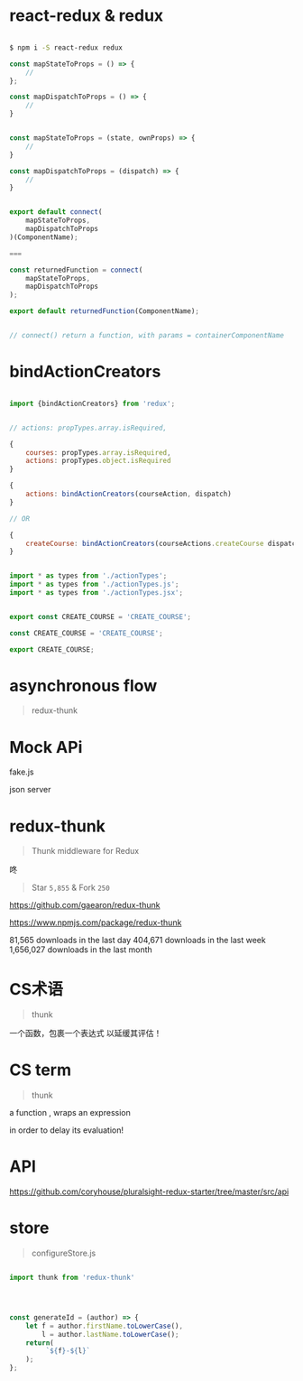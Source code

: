 # react-redux & redux


```sh

$ npm i -S react-redux redux


```



```js
const mapStateToProps = () => {
    //
};

const mapDispatchToProps = () => {
    //
}


const mapStateToProps = (state, ownProps) => {
    //
}

const mapDispatchToProps = (dispatch) => {
    //
}


export default connect(
    mapStateToProps,
    mapDispatchToProps
)(ComponentName);

===

const returnedFunction = connect(
    mapStateToProps,
    mapDispatchToProps
);

export default returnedFunction(ComponentName);


// connect() return a function, with params = containerComponentName


```




# bindActionCreators

```jsx

import {bindActionCreators} from 'redux';


// actions: propTypes.array.isRequired,

{
    courses: propTypes.array.isRequired,
    actions: propTypes.object.isRequired
}

{
    actions: bindActionCreators(courseAction, dispatch)
}

// OR

{
    createCourse: bindActionCreators(courseActions.createCourse dispatch)
}


import * as types from './actionTypes';
import * as types from './actionTypes.js';
import * as types from './actionTypes.jsx';


export const CREATE_COURSE = 'CREATE_COURSE';

const CREATE_COURSE = 'CREATE_COURSE';

export CREATE_COURSE;

```


# asynchronous flow

> redux-thunk


# Mock APi

fake.js

json server




# redux-thunk

> Thunk middleware for Redux

咚

> Star `5,855` & Fork `250`

https://github.com/gaearon/redux-thunk

https://www.npmjs.com/package/redux-thunk

81,565 downloads in the last day
404,671 downloads in the last week
1,656,027 downloads in the last month


# CS术语 

> thunk 

一个函数，包裹一个表达式 以延缓其评估！


# CS term

> thunk

a function , wraps an expression

in order to delay its evaluation!


# API


https://github.com/coryhouse/pluralsight-redux-starter/tree/master/src/api


# store

>  configureStore.js


```js

import thunk from 'redux-thunk'




const generateId = (author) => {
    let f = author.firstName.toLowerCase(),
        l = author.lastName.toLowerCase();
    return(
         `${f}-${l}`
    );
};



```











